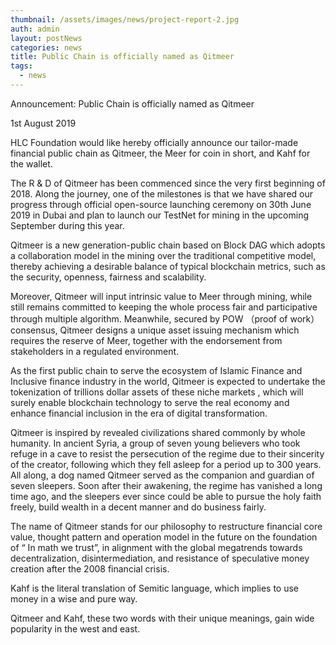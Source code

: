 ```yaml
---
thumbnail: /assets/images/news/project-report-2.jpg
auth: admin
layout: postNews
categories: news
title: Public Chain is officially named as Qitmeer
tags:
  - news
---
```


Announcement: Public Chain is officially named as Qitmeer

1st August 2019

HLC Foundation would like hereby officially announce our tailor-made financial public chain as
Qitmeer, the Meer for coin in short, and Kahf for the wallet.

The R & D of Qitmeer has been commenced since the very first beginning of 2018. Along the journey, one of the milestones is that we have shared our progress through official open-source launching ceremony on 30th June 2019 in Dubai and plan to launch our TestNet for mining in the upcoming September during this year.

Qitmeer is a new generation-public chain based on Block DAG which adopts a collaboration model in the mining over the traditional competitive model, thereby achieving a desirable balance of typical blockchain metrics, such as the security, openness, fairness and scalability.

Moreover, Qitmeer will input intrinsic value to Meer through mining, while still remains committed to keeping the whole process fair and participative through multiple algorithm. Meanwhile, secured by POW （proof of work）consensus, Qitmeer designs a unique asset issuing mechanism which requires the reserve of Meer, together with the endorsement from stakeholders in a regulated environment.

As the first public chain to serve the ecosystem of Islamic Finance and Inclusive finance industry in the world, Qitmeer is expected to undertake the tokenization of trillions dollar assets of these niche markets , which will surely enable blockchain technology to serve the real economy and enhance financial inclusion in the era of digital transformation.

Qitmeer is inspired by revealed civilizations shared commonly by whole humanity. In ancient Syria, a group of seven young believers who took refuge in a cave to resist the persecution of the regime due to their sincerity of the creator, following which they fell asleep for a period up to 300 years. All along, a dog named Qitmeer served as the companion and guardian of seven sleepers. Soon after their awakening, the regime has vanished a long time ago, and the sleepers ever since could be able to pursue the holy faith freely, build wealth in a decent manner and do business fairly.

The name of Qitmeer stands for our philosophy to restructure financial core value, thought pattern and operation model in the future on the foundation of “ In math we trust”, in alignment with the global megatrends towards decentralization, disintermediation, and resistance of speculative money creation after the 2008 financial crisis.

Kahf is the literal translation of Semitic language, which implies to use money in a wise and pure way.

Qitmeer and Kahf, these two words with their unique meanings, gain wide popularity in the west and east. 
